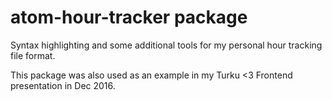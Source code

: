 # atom-hour-tracker package

Syntax highlighting and some additional tools for my personal hour tracking file format.

This package was also used as an example in my Turku <3 Frontend presentation in Dec 2016.
